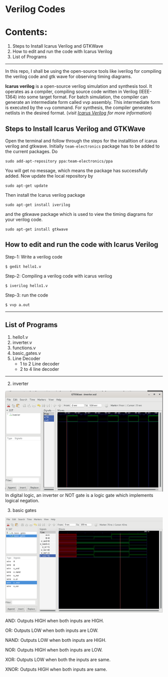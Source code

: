 # Verilog Codes

# Contents:
1. Steps to Install Icarus Verilog and GTKWave
2. How to edit and run the code with Icarus Verilog
3. List of Programs

---

In this repo, I shall be using the open-source tools like iverilog for compiling the verilog code and gtk wave for observing timing diagrams.

**Icarus verilog** is a open-source verilog simulation and synthesis tool. It operates as a compiler, compiling source code written in Verilog (IEEE-1364) into some target format. For batch simulation, the compiler can generate an intermediate form called vvp assembly. This intermediate form is executed by the `vvp` command. For synthesis, the compiler generates netlists in the desired format. (_visit [Icarus Verilog](http://iverilog.icarus.com/) for more information_)


## Steps to Install Icarus Verilog and GTKWave

Open the terminal and follow through the steps for the installtion of icarus verilog and gtkwave. Initially `team-electronics` package has to be added to the current packages. Do
```
sudo add-apt-repository ppa:team-electronics/ppa
```
You will get no message, which means the package has successfully added. Now update the local repository by
```
sudo apt-get update
```
Then install the Icarus verilog package
```
sudo apt-get install iverilog
```

and the gtkwave package which is used to view the timing diagrams for your verilog code.
``` 
sudo apt-get install gtkwave
```

## How to edit and run the code with Icarus Verilog

Step-1: Write a verilog code

```
$ gedit hello1.v
```

Step-2: Compiling a verilog code with icarus verilog

```
$ iverilog hello1.v
```

Step-3: run the code

```
$ vvp a.out
```

---

## List of Programs

1. hello1.v
2. inverter.v
3. functions.v
4. basic_gates.v
5. Line Decoder
	- 1 to 2 Line decoder
	- 2 to 4 line decoder

---

2. inverter

![inverter waveform image](https://raw.githubusercontent.com/Ikarthikmb/VerilogFod/main/inverter/inverter_tb_wave.png)
In digital logic, an inverter or NOT gate is a logic gate which implements logical negation. 

3. basic gates

![basic gates waveform image](https://raw.githubusercontent.com/Ikarthikmb/VerilogFod/main/gates/basic_gates_waveform.png)

AND: Outputs HIGH when both inputs are HIGH.

OR: Outputs LOW when both inputs are LOW.

NAND: Outputs LOW when both inputs are HIGH.

NOR: Outputs HIGH when both inputs are LOW.

XOR: Outputs LOW when both the inputs are same.

XNOR: Outputs HIGH when both inputs are same.

 
